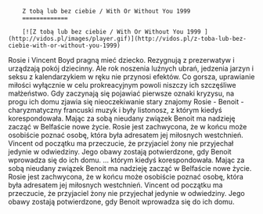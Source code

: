 
        Z tobą lub bez ciebie / With Or Without You 1999 
        =============
        
        [![Z tobą lub bez ciebie / With Or Without You 1999 ](http://vidos.pl/images/player.gif)](http://vidos.pl/z-toba-lub-bez-ciebie-with-or-without-you-1999)
        
        
 Rosie i Vincent Boyd pragną mieć dziecko. Rezygnują z prezerwatyw i urządzają pokój dziecinny. Ale rok noszenia luźnych ubrań, jedzenia jarzyn i seksu z kalendarzykiem w ręku nie przynosi efektów. Co gorsza, uprawianie miłości wyłącznie w celu prokreacyjnym powoli niszczy ich szczęśliwe małżeństwo. Gdy zaczynają się pojawiać pierwsze oznaki kryzysu, na progu ich domu zjawia się nieoczekiwanie stary znajomy Rosie - Benoit - charyzmatyczny francuski muzyk i były listonosz, z którym kiedyś korespondowała. Mając za sobą nieudany związek Benoit ma nadzieję zacząć w Belfaście nowe życie. Rosie jest zachwycona, że w końcu może osobiście poznać osobę, która była adresatem jej miłosnych westchnień. Vincent od początku ma przeczucie, że przyjaciel żony nie przyjechał jedynie w odwiedziny. Jego obawy zostają potwierdzone, gdy Benoit wprowadza się do ich domu.  ... którym kiedyś korespondowała. Mając za sobą nieudany związek Benoit ma nadzieję zacząć w Belfaście nowe życie. Rosie jest zachwycona, że w końcu może osobiście poznać osobę, która była adresatem jej miłosnych westchnień. Vincent od początku ma przeczucie, że przyjaciel żony nie przyjechał jedynie w odwiedziny. Jego obawy zostają potwierdzone, gdy Benoit wprowadza się do ich domu.
    